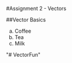 #Assignment 2 - Vectors

##Vector Basics

<ol type="a">
  <li>Coffee</li>
  <li>Tea</li>
  <li>Milk</li>
</ol>"# VectorFun" 
